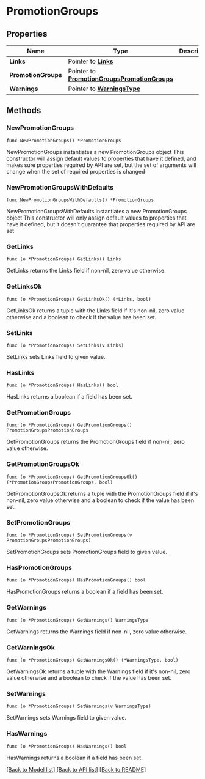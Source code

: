 # PromotionGroups

## Properties

Name | Type | Description | Notes
------------ | ------------- | ------------- | -------------
**Links** | Pointer to [**Links**](Links.md) |  | [optional] 
**PromotionGroups** | Pointer to [**PromotionGroupsPromotionGroups**](PromotionGroupsPromotionGroups.md) |  | [optional] 
**Warnings** | Pointer to [**WarningsType**](WarningsType.md) |  | [optional] 

## Methods

### NewPromotionGroups

`func NewPromotionGroups() *PromotionGroups`

NewPromotionGroups instantiates a new PromotionGroups object
This constructor will assign default values to properties that have it defined,
and makes sure properties required by API are set, but the set of arguments
will change when the set of required properties is changed

### NewPromotionGroupsWithDefaults

`func NewPromotionGroupsWithDefaults() *PromotionGroups`

NewPromotionGroupsWithDefaults instantiates a new PromotionGroups object
This constructor will only assign default values to properties that have it defined,
but it doesn't guarantee that properties required by API are set

### GetLinks

`func (o *PromotionGroups) GetLinks() Links`

GetLinks returns the Links field if non-nil, zero value otherwise.

### GetLinksOk

`func (o *PromotionGroups) GetLinksOk() (*Links, bool)`

GetLinksOk returns a tuple with the Links field if it's non-nil, zero value otherwise
and a boolean to check if the value has been set.

### SetLinks

`func (o *PromotionGroups) SetLinks(v Links)`

SetLinks sets Links field to given value.

### HasLinks

`func (o *PromotionGroups) HasLinks() bool`

HasLinks returns a boolean if a field has been set.

### GetPromotionGroups

`func (o *PromotionGroups) GetPromotionGroups() PromotionGroupsPromotionGroups`

GetPromotionGroups returns the PromotionGroups field if non-nil, zero value otherwise.

### GetPromotionGroupsOk

`func (o *PromotionGroups) GetPromotionGroupsOk() (*PromotionGroupsPromotionGroups, bool)`

GetPromotionGroupsOk returns a tuple with the PromotionGroups field if it's non-nil, zero value otherwise
and a boolean to check if the value has been set.

### SetPromotionGroups

`func (o *PromotionGroups) SetPromotionGroups(v PromotionGroupsPromotionGroups)`

SetPromotionGroups sets PromotionGroups field to given value.

### HasPromotionGroups

`func (o *PromotionGroups) HasPromotionGroups() bool`

HasPromotionGroups returns a boolean if a field has been set.

### GetWarnings

`func (o *PromotionGroups) GetWarnings() WarningsType`

GetWarnings returns the Warnings field if non-nil, zero value otherwise.

### GetWarningsOk

`func (o *PromotionGroups) GetWarningsOk() (*WarningsType, bool)`

GetWarningsOk returns a tuple with the Warnings field if it's non-nil, zero value otherwise
and a boolean to check if the value has been set.

### SetWarnings

`func (o *PromotionGroups) SetWarnings(v WarningsType)`

SetWarnings sets Warnings field to given value.

### HasWarnings

`func (o *PromotionGroups) HasWarnings() bool`

HasWarnings returns a boolean if a field has been set.


[[Back to Model list]](../README.md#documentation-for-models) [[Back to API list]](../README.md#documentation-for-api-endpoints) [[Back to README]](../README.md)


